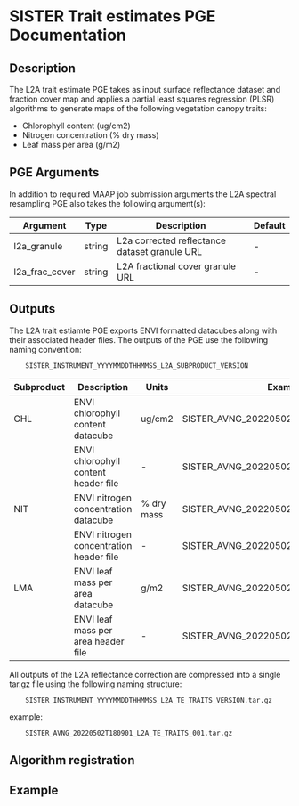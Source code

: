 # SISTER Trait estimates PGE Documentation## DescriptionThe L2A trait estimate PGE takes as input surface reflectance dataset and fraction cover map and applies a partial least squares regression (PLSR) algorithms to generate maps of the following vegetation canopy traits:

- Chlorophyll content (ug/cm2) 
- Nitrogen concentration (% dry mass)
- Leaf mass per area (g/m2)
## PGE ArgumentsIn addition to required MAAP job submission arguments the L2A spectral resampling PGE also takes the following argument(s):|Argument| Type |  Description | Default||---|---|---|---|| l2a_granule| string |L2a corrected reflectance dataset granule URL| -|| l2a_frac\_cover| string |L2A fractional cover granule URL| -|
## OutputsThe L2A trait estiamte PGE exports ENVI formatted datacubes along with their associated header files. The outputs of the PGE use the following naming convention:		SISTER_INSTRUMENT_YYYYMMDDTHHMMSS_L2A_SUBPRODUCT_VERSION|Subproduct| Description |  Units |Example filename ||---|---|---|---|| CHL| ENVI chlorophyll content datacube | ug/cm2 | SISTER_AVNG\_20220502T180901\_L2A\_TE\_CHL\_001 || | ENVI chlorophyll content header file  | - | SISTER_AVNG\_20220502T180901\_L2A\_TE\_CHL\_001.hdr || NIT| ENVI nitrogen concentration datacube | % dry mass| SISTER_AVNG\_20220502T180901\_L2A\_TE\_NIT\_001 || | ENVI nitrogen concentration header file  | - | SISTER_AVNG\_20220502T180901\_L2A\_NIT\_TE\_001.hdr || LMA| ENVI leaf mass per area datacube | g/m2 | SISTER_AVNG\_20220502T180901\_L2A\_TE\_LMA\_001 || | ENVI leaf mass per area  header file  | - | SISTER_AVNG\_20220502T180901\_L2A\_TE\_LMA\_001.hdr |All outputs of the L2A reflectance correction are compressed into a single tar.gz file using the following naming structure: 	 	SISTER_INSTRUMENT_YYYYMMDDTHHMMSS_L2A_TE_TRAITS_VERSION.tar.gzexample:		SISTER_AVNG_20220502T180901_L2A_TE_TRAITS_001.tar.gz## Algorithm registration
## Example